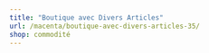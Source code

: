 ```yaml
---
title: "Boutique avec Divers Articles"
url: /macenta/boutique-avec-divers-articles-35/
shop: commodité
---
```

